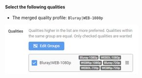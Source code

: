 #### Select the following qualities

- The merged quality profile: `Bluray|WEB-1080p`

![!Select the following qualities](/SQP/images/1-select-qualities.png)
